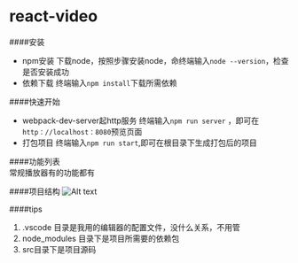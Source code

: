 # react-video
####安装
* npm安装
	下载node，按照步骤安装node，命终端输入`node --version`，检查是否安装成功
* 依赖下载
	终端输入`npm install`下载所需依赖

####快速开始
* webpack-dev-server起http服务
	终端输入`npm run server` ，即可在`http：//localhost：8080`预览页面
* 打包项目
	终端输入`npm run start`,即可在根目录下生成打包后的项目
	
####功能列表	
   常规播放器有的功能都有

####项目结构
 ![Alt text](./1509012829270.png)

####tips
1. .vscode 目录是我用的编辑器的配置文件，没什么关系，不用管
2.  node_modules 目录下是项目所需要的依赖包
3.  src目录下是项目源码
